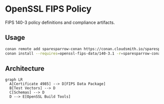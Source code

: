 # OpenSSL FIPS Policy

FIPS 140-3 policy definitions and compliance artifacts.

## Usage

```bash
conan remote add sparesparrow-conan https://conan.cloudsmith.io/sparesparrow-conan/openssl-conan/ --force
conan install --requires=openssl-fips-data/140-3.1 -r=sparesparrow-conan
```

## Architecture

```mermaid
graph LR
  A[Certificate 4985] --> D[FIPS Data Package]
  B[Test Vectors] --> D
  C[Schemas] --> D
  D --> E[OpenSSL Build Tools]
```
